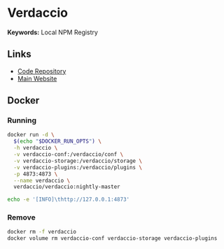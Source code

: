# Verdaccio

**Keywords:** Local NPM Registry

## Links

- [Code Repository](https://github.com/verdaccio/verdaccio)
- [Main Website](https://verdaccio.org)

## Docker

### Running

```sh
docker run -d \
  $(echo "$DOCKER_RUN_OPTS") \
  -h verdaccio \
  -v verdaccio-conf:/verdaccio/conf \
  -v verdaccio-storage:/verdaccio/storage \
  -v verdaccio-plugins:/verdaccio/plugins \
  -p 4873:4873 \
  --name verdaccio \
  verdaccio/verdaccio:nightly-master
```

```sh
echo -e '[INFO]\thttp://127.0.0.1:4873'
```

<!-- ### Using

```sh
#
npm set registry http://localhost:4873
npm install
# or
NPM_CONFIG_REGISTRY=http://localhost:4873 npm install
``` -->

<!--
.npmrc

registry=https://registry.npmjs.org
@medusajs:registry=http://localhost:4873
-->

### Remove

```sh
docker rm -f verdaccio
docker volume rm verdaccio-conf verdaccio-storage verdaccio-plugins
```
